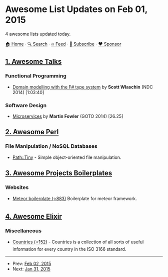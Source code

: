# Awesome List Updates on Feb 01, 2015

4 awesome lists updated today.

[🏠 Home](/README.md) · [🔍 Search](https://www.trackawesomelist.com/search/) · [🔥 Feed](https://www.trackawesomelist.com/rss.xml) · [📮 Subscribe](https://trackawesomelist.us17.list-manage.com/subscribe?u=d2f0117aa829c83a63ec63c2f&id=36a103854c) · [❤️  Sponsor](https://github.com/sponsors/theowenyoung)



## [1. Awesome Talks](/content/JanVanRyswyck/awesome-talks/README.md)

### Functional Programming

*   [Domain modelling with the F# type system](http://vimeo.com/97507575) by **Scott Wlaschin** (NDC 2014) \[1:03:40]

### Software Design

*   [Microservices](https://www.youtube.com/watch?v=wgdBVIX9ifA) by **Martin Fowler** (GOTO 2014) \[26.25]

## [2. Awesome Perl](/content/hachiojipm/awesome-perl/README.md)

### File Manipulation / NoSQL Databases

*   [Path::Tiny](https://metacpan.org/pod/Path::Tiny) - Simple object-oriented file manipulation.

## [3. Awesome Projects Boilerplates](/content/melvin0008/awesome-projects-boilerplates/README.md)

### Websites

*   [Meteor boilerplate (⭐883)](https://github.com/Differential/meteor-boilerplate) Boilerplate for meteor framework.

## [4. Awesome Elixir](/content/h4cc/awesome-elixir/README.md)

### Miscellaneous

*   [Countries (⭐152)](https://github.com/SebastianSzturo/countries) - Countries is a collection of all sorts of useful information for every country in the ISO 3166 standard.

---

- Prev: [Feb 02, 2015](/content/2015/02/02/README.md)
- Next: [Jan 31, 2015](/content/2015/01/31/README.md)